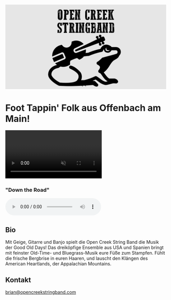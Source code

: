 ![](assets/img/teaser_wide.png)
# Foot Tappin' Folk aus Offenbach am Main!
<video src="/boilthemcabbage.mp4" autoplay muted loop width="60%"></video>

<h3 class="audiotext">"Down the Road"</h3>
 <audio controls>
     <source src="\jam_session.mp3" type="audio/mpeg">
</audio>

## Bio
Mit Geige, Gitarre und Banjo spielt die Open Creek String Band die Musik der Good Old Days!
Das dreiköpfige Ensemble aus USA und Spanien bringt mit feinster Old-Time- und Bluegrass-Musik eure Füße zum Stampfen. Fühlt die frische Bergbrise in euren Haaren, und lauscht den Klängen des American Heartlands, der Appalachian Mountains.
## Kontakt
[brian@opencreekstringband.com](mailto:brian@opencreekstringband.com)
